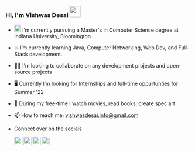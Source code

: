 ### Hi, I'm Vishwas Desai <img src="https://raw.githubusercontent.com/MartinHeinz/MartinHeinz/master/wave.gif" width="30px">

- <img src="https://upload.wikimedia.org/wikipedia/commons/4/47/Indiana_Hoosiers_logo.svg" height=20 width=18> I’m currently pursuing a Master's in Computer Science degree at Indiana University, Bloomington 
- 💥 I’m currently learning Java, Computer Networking, Web Dev, and Full-Stack development.
- 👷‍♂️ I’m looking to collaborate on any development projects and open-source projects
- :desktop_computer: Currently I’m looking for Internships and full-time oppurtunties for Summer '22
- 🥊 During my free-time I watch movies, read books, create spec art
- 📫 How to reach me: vishwasdesai.info@gmail.com 
- Connect over on the socials <br>

    <a href="https://www.linkedin.com/in/desaivish/" target="_blank"><img align="left" alt="Vishwas Desai | LinkedIn" height="22px" width="22px" src="https://content.linkedin.com/content/dam/me/business/en-us/amp/brand-site/v2/bg/LI-Bug.svg.original.svg" />
    <a href="https://www.instagram.com/vish__desai/" target="_blank"><img align="left" alt="Vishwas Desai | Instagram"  height="22px" width="22px" src="https://image.flaticon.com/icons/png/512/1409/1409946.png" />
    <a href="https://twitter.com/TheDesaiV" target="_blank"><img align="left" alt="Vish Desai"  height="22px" width="22px" src="https://image.flaticon.com/icons/png/512/1409/1409937.png" />
      <a href="https://www.facebook.com/vishwas.desai.906" target="_blank"><img align="left" alt="Vishwas Desai"  height="22px" width="22px" src="https://image.flaticon.com/icons/png/512/1409/1409943.png" />



